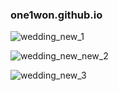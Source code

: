 ### one1won.github.io

![wedding_new_1](https://user-images.githubusercontent.com/64151478/93095213-cd40c200-f6dd-11ea-9073-c19aebec7583.jpg)

![wedding_new_new_2](https://user-images.githubusercontent.com/64151478/93155887-06ab1900-f742-11ea-9faa-30297caa5ca4.jpg)

![wedding_new_3](https://user-images.githubusercontent.com/64151478/93095246-d5006680-f6dd-11ea-878b-486759d5b964.jpg)
